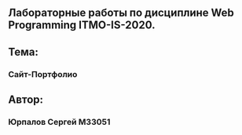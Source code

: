## Лабораторные работы по дисциплине Web Programming ITMO-IS-2020. 

## Тема:
<h3>Сайт-Портфолио</h3>

## Aвтор:
<h3>Юрпалов Сергей М33051</h3>
